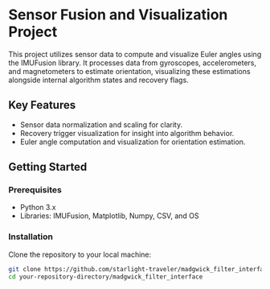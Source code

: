 # Sensor Fusion and Visualization Project

This project utilizes sensor data to compute and visualize Euler angles using the IMUFusion library. It processes data from gyroscopes, accelerometers, and magnetometers to estimate orientation, visualizing these estimations alongside internal algorithm states and recovery flags.

## Key Features

- Sensor data normalization and scaling for clarity.
- Recovery trigger visualization for insight into algorithm behavior.
- Euler angle computation and visualization for orientation estimation.

## Getting Started

### Prerequisites

- Python 3.x
- Libraries: IMUFusion, Matplotlib, Numpy, CSV, and OS

### Installation

Clone the repository to your local machine:

```bash
git clone https://github.com/starlight-traveler/madgwick_filter_interface.git
cd your-repository-directory/madgwick_filter_interface
